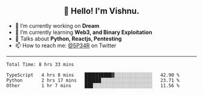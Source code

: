<h2 align="center">👋 Hello! I'm Vishnu.</h2>


- 🔭 I’m currently working on **Dream**
- 🌱 I’m currently learning **Web3, and Binary Exploitation**
- 💬 Talks about **Python, Reactjs, Pentesting**
- 📫 How to reach me: [@5P34R](https://twitter.com/Vishnu27302693) on Twitter

---
<!--START_SECTION:waka-->

```text
Total Time: 8 hrs 33 mins

TypeScript   4 hrs 8 mins    ██████████▓░░░░░░░░░░░░░░   42.90 %
Python       2 hrs 17 mins   ██████░░░░░░░░░░░░░░░░░░░   23.71 %
Other        1 hr 7 mins     ███░░░░░░░░░░░░░░░░░░░░░░   11.56 %
```

<!--END_SECTION:waka-->
